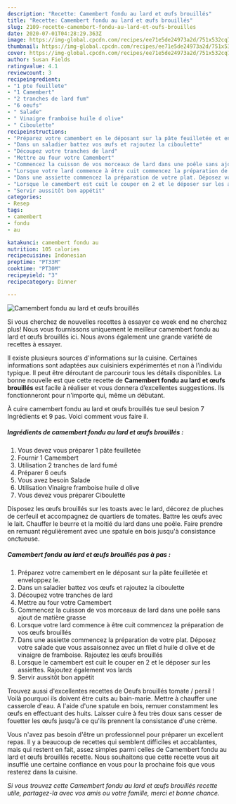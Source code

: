 ```yaml
---
description: "Recette: Camembert fondu au lard et œufs brouillés"
title: "Recette: Camembert fondu au lard et œufs brouillés"
slug: 2109-recette-camembert-fondu-au-lard-et-oufs-brouilles
date: 2020-07-01T04:28:29.363Z
image: https://img-global.cpcdn.com/recipes/ee71e5de24973a2d/751x532cq70/camembert-fondu-au-lard-et-oeufs-brouilles-photo-principale-de-la-recette.jpg
thumbnail: https://img-global.cpcdn.com/recipes/ee71e5de24973a2d/751x532cq70/camembert-fondu-au-lard-et-oeufs-brouilles-photo-principale-de-la-recette.jpg
cover: https://img-global.cpcdn.com/recipes/ee71e5de24973a2d/751x532cq70/camembert-fondu-au-lard-et-oeufs-brouilles-photo-principale-de-la-recette.jpg
author: Susan Fields
ratingvalue: 4.1
reviewcount: 3
recipeingredient:
- "1 pte feuillete"
- "1 Camembert"
- "2 tranches de lard fum"
- "6 oeufs"
- " Salade"
- " Vinaigre framboise huile d olive"
- " Ciboulette"
recipeinstructions:
- "Préparez votre camembert en le déposant sur la pâte feuilletée et enveloppez le."
- "Dans un saladier battez vos œufs et rajoutez la ciboulette"
- "Découpez votre tranches de lard"
- "Mettre au four votre Camembert"
- "Commencez la cuisson de vos morceaux de lard dans une poêle sans ajout de matière grasse"
- "Lorsque votre lard commence à être cuit commencez la préparation de vos œufs brouillés"
- "Dans une assiette commencez la préparation de votre plat. Déposez votre salade que vous assaisonnez avec un filet d huile d olive et de vinaigre de framboise. Rajoutez les œufs brouillés"
- "Lorsque le camembert est cuit le couper en 2 et le déposer sur les assiettes. Rajoutez également vos lards"
- "Servir aussitôt bon appétit"
categories:
- Resep
tags:
- camembert
- fondu
- au

katakunci: camembert fondu au 
nutrition: 105 calories
recipecuisine: Indonesian
preptime: "PT33M"
cooktime: "PT30M"
recipeyield: "3"
recipecategory: Dinner

---
```



![Camembert fondu au lard et œufs brouillés](https://img-global.cpcdn.com/recipes/ee71e5de24973a2d/751x532cq70/camembert-fondu-au-lard-et-oeufs-brouilles-photo-principale-de-la-recette.jpg)

Si vous cherchez de nouvelles recettes à essayer ce week end ne cherchez plus! Nous vous fournissons uniquement le meilleur camembert fondu au lard et œufs brouillés ici. Nous avons également une grande variété de recettes à essayer.

Il existe plusieurs sources d'informations sur la cuisine. Certaines informations sont adaptées aux cuisiniers expérimentés et non à l'individu typique. Il peut être déroutant de parcourir tous les détails disponibles. La bonne nouvelle est que cette recette de <strong> Camembert fondu au lard et œufs brouillés </strong> est facile à réaliser et vous donnera d’excellentes suggestions. Ils fonctionneront pour n'importe qui, même un débutant.

<!--inarticleads1-->

À cuire camembert fondu au lard et œufs brouillés tue seul besion 7 Ingrédients et 9 pas. Voici comment vous faire il.

##### Ingrédients de camembert fondu au lard et œufs brouillés :

1. Vous devez vous préparer 1 pâte feuilletée
1. Fournir 1 Camembert
1. Utilisation 2 tranches de lard fumé
1. Préparer 6 oeufs
1. Vous avez besoin  Salade
1. Utilisation  Vinaigre framboise huile d olive
1. Vous devez vous préparer  Ciboulette


Disposez les œufs brouillés sur les toasts avec le lard, décorez de pluches de cerfeuil et accompagnez de quartiers de tomates. Battre les œufs avec le lait. Chauffer le beurre et la moitié du lard dans une poêle. Faire prendre en remuant régulièrement avec une spatule en bois jusqu&#39;à consistance onctueuse. 

<!--inarticleads2-->

##### Camembert fondu au lard et œufs brouillés pas à pas :

1. Préparez votre camembert en le déposant sur la pâte feuilletée et enveloppez le.
1. Dans un saladier battez vos œufs et rajoutez la ciboulette
1. Découpez votre tranches de lard
1. Mettre au four votre Camembert
1. Commencez la cuisson de vos morceaux de lard dans une poêle sans ajout de matière grasse
1. Lorsque votre lard commence à être cuit commencez la préparation de vos œufs brouillés
1. Dans une assiette commencez la préparation de votre plat. Déposez votre salade que vous assaisonnez avec un filet d huile d olive et de vinaigre de framboise. Rajoutez les œufs brouillés
1. Lorsque le camembert est cuit le couper en 2 et le déposer sur les assiettes. Rajoutez également vos lards
1. Servir aussitôt bon appétit


Trouvez aussi d&#39;excellentes recettes de Oeufs brouillés tomate / persil ! Voilà pourquoi ils doivent être cuits au bain-marie. Mettre à chauffer une casserole d&#39;eau. A l&#39;aide d&#39;une spatule en bois, remuer constamment les œufs en effectuant des huits. Laisser cuire à feu très doux sans cesser de fouetter les œufs jusqu&#39;à ce qu&#39;ils prennent la consistance d&#39;une crème. 

<!--inarticleads1-->

<p>
Vous n'avez pas besoin d'être un professionnel pour préparer un excellent repas. Il y a beaucoup de recettes qui semblent difficiles et accablantes, mais qui restent en fait, assez simples parmi celles de Camembert fondu au lard et œufs brouillés recette. Nous souhaitons que cette recette vous ait insufflé une certaine confiance en vous pour la prochaine fois que vous resterez dans la cuisine.
</p>

<p>
<i>Si vous trouvez cette Camembert fondu au lard et œufs brouillés recette utile, partagez-la avec vos amis ou votre famille, merci et bonne chance.</i>
</p>
